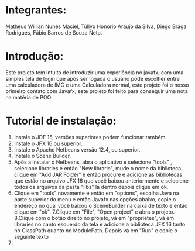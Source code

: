 # Integrantes:

Matheus Willian Nunes Maciel,
Túllyo Honorio Araujo da Silva,
Diego Braga Rodrigues,
Fábio Barros de Souza Neto.

# Introdução:

Este projeto tem intuito de introduzir uma experiência no javafx, com uma simples tela de login que após ser logada o usuário pode escolher entre uma calculadora de IMC e uma Calculadora normal, este projeto foi o nosso primeiro contato com Javafx, este projeto foi feito para conseguir uma nota na matéria de POO.

# Tutorial de instalação:

1. Instale o JDE 15, versões superiores podem funcionar também.
2. Instale o JFX 16 ou superior.
3. Instale o Apache Netbeans versão 12.4, ou superior.
4. Instale o Scene Builder.
5. Após a instalar o Netbeans, abra o aplicativo e selecione "tools" , selecione libraries e então "New librarie",  mude o nome da biblioteca, clique em "Add JAR Folder" e então procure e adicione as bibliotecas que estão no arquivo JFX 16 que você baixou anteriormente e selecione todos os arquivos da pasta "libs" lá dentro depois clique em ok.
6. Clique em "tools" novamente e então em "options", escolha Java na parte superior do menu e então Javafx nas opções abaixo, copie o endereço no qual você baixou o SceneBuilder na caixa de texto e então clique em "ok".
7.Cilque em "File", "Open project" e abra o projeto.
8.Clique com o botão direito no projeto, vá em "proprietes", vá em libraries no canto esquerdo da tela e adicione a biblioteca JFX 16 tanto no ClassPath quanto no ModulePath. Depois vá em "Run" e copie o seguinte texto
9.
